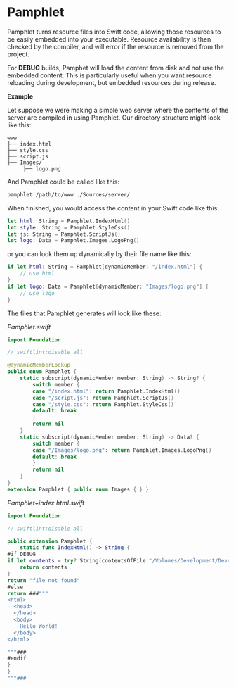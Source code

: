 # Pamphlet

Pamphlet turns resource files into Swift code, allowing those resources to be easily embedded into your executable. Resource availability is then checked by the compiler, and will error if the resource is removed from the project.

For **DEBUG** builds, Pamphet will load the content from disk and not use the embedded content. This is particularly useful when you want resource reloading during development, but embedded resources during release.


**Example**

Let suppose we were making a simple web server where the contents of the server are compiled in using Pamphlet.  Our directory structure might look like this:

```
www  
├── index.html  
├── style.css  
├── script.js  
├── Images/  
     ├── logo.png  
```


And Pamphlet could be called like this:

```bash
pamphlet /path/to/www ./Sources/server/ 
```

When finished, you would access the content in your Swift code like this:

```swift
let html: String = Pamphlet.IndexHtml()
let style: String = Pamphlet.StyleCss()
let js: String = Pamphlet.ScriptJs()
let logo: Data = Pamphlet.Images.LogoPng()
```

or you can look them up dynamically by their file name like this:

```swift
if let html: String = Pamphlet[dynamicMember: "/index.html"] {
    // use html
}
if let logo: Data = Pamphlet[dynamicMember: "Images/logo.png"] {
    // use logo
}
```


The files that Pamphlet generates will look like these:

*Pamphlet.swift*

```swift
import Foundation

// swiftlint:disable all

@dynamicMemberLookup
public enum Pamphlet {
    static subscript(dynamicMember member: String) -> String? {
        switch member {
        case "/index.html": return Pamphlet.IndexHtml()
        case "/script.js": return Pamphlet.ScriptJs()
        case "/style.css": return Pamphlet.StyleCss()
        default: break
        }
        return nil
    }
    static subscript(dynamicMember member: String) -> Data? {
        switch member {
        case "/Images/logo.png": return Pamphlet.Images.LogoPng()
        default: break
        }
        return nil
    }
}
extension Pamphlet { public enum Images { } }
```

*Pamphlet+index.html.swift*

```swift
import Foundation

// swiftlint:disable all

public extension Pamphlet {
    static func IndexHtml() -> String {
#if DEBUG
if let contents = try? String(contentsOfFile:"/Volumes/Development/Development/chimerasw2/Pamphlet/meta/test/index.html") {
    return contents
}
return "file not found"
#else
return ###"""
<html>
  <head>
  </head>
  <body>
    Hello World!
  </body>
</html>

"""###
#endif
}
}
"""###
```

